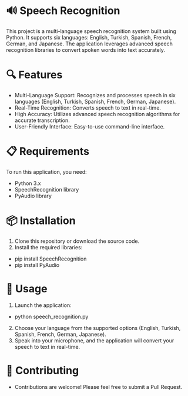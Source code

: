# 🔊 Speech Recognition 
This project is a multi-language speech recognition system built using Python. It supports six languages: English, Turkish, Spanish, French, German, and Japanese. The application leverages advanced speech recognition libraries to convert spoken words into text accurately.

# 🔍 Features
- Multi-Language Support: Recognizes and processes speech in six languages (English, Turkish, Spanish, French, German, Japanese).
- Real-Time Recognition: Converts speech to text in real-time.
- High Accuracy: Utilizes advanced speech recognition algorithms for accurate transcription.
- User-Friendly Interface: Easy-to-use command-line interface.

# 📋 Requirements
To run this application, you need:
- Python 3.x
- SpeechRecognition library
- PyAudio library

# 📦 Installation
1. Clone this repository or download the source code.
2. Install the required libraries:
- pip install SpeechRecognition
- pip install PyAudio

# 🚀 Usage
1. Launch the application:
- python speech_recognition.py
2. Choose your language from the supported options (English, Turkish, Spanish, French, German, Japanese).
3. Speak into your microphone, and the application will convert your speech to text in real-time.

# 🤝 Contributing
- Contributions are welcome! Please feel free to submit a Pull Request.
